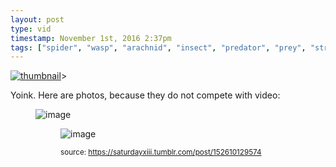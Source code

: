 ```yaml
---
layout: post
type: vid
timestamp: November 1st, 2016 2:37pm
tags: ["spider", "wasp", "arachnid", "insect", "predator", "prey", "strike", "Camoflauge", "macro", "photography"]
---
```

[![thumbnail](http://i3.ytimg.com/vi/lJ2PsS-DpRw/hqdefault.jpg)](https://www.youtube.com/watch?v=lJ2PsS-DpRw)>
    
Yoink.
Here are photos, because they do not compete with video:
<figure data-orig-width="3612" data-orig-height="2681" class="tmblr-full"><img src="https://64.media.tumblr.com/1c977427b4b5c5a9ae279b938ea998d7/tumblr_inline_ofzdaiUXgr1rnrp45_540.jpg" alt="image" data-orig-width="3612" data-orig-height="2681"/><figure data-orig-width="3024" data-orig-height="4032" class="tmblr-full"><img src="https://64.media.tumblr.com/ef2f144e229e2b8474cff0188b50e395/tumblr_inline_ofzdamgiJT1rnrp45_540.jpg" alt="image" data-orig-width="3024" data-orig-height="4032"/> 
  
<small>source: https://saturdayxiii.tumblr.com/post/152610129574</small>